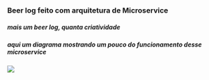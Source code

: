 ### Beer log feito com arquitetura de Microservice

##### mais um beer log, quanta criatividade

##### aqui um diagrama mostrando um pouco do funcionamento desse microservice

![](https://github.com/chesterheng/microservices-node-react/blob/master/section-02/event-bus-overview-2.jpg)
